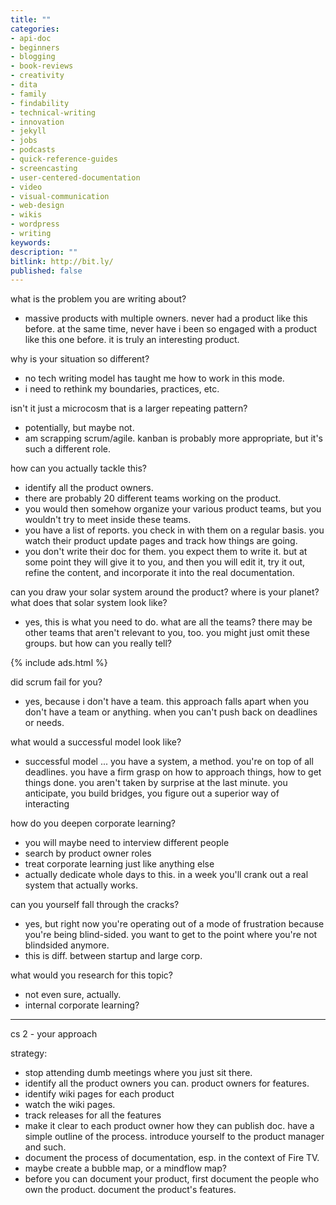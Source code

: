 ```yaml
---
title: ""
categories:
- api-doc
- beginners
- blogging
- book-reviews
- creativity
- dita
- family
- findability
- technical-writing
- innovation
- jekyll
- jobs
- podcasts
- quick-reference-guides
- screencasting
- user-centered-documentation
- video
- visual-communication
- web-design
- wikis
- wordpress
- writing
keywords:
description: ""
bitlink: http://bit.ly/
published: false
---
```


what is the problem you are writing about?
- massive products with multiple owners. never had a product like this before. at the same time, never have i been so engaged with a product like this one before. it is truly an interesting product.

why is your situation so different?
- no tech writing model has taught me how to work in this mode.
- i need to rethink my boundaries, practices, etc.

isn't it just a microcosm that is a larger repeating pattern?
- potentially, but maybe not.
- am scrapping scrum/agile. kanban is probably more appropriate, but it's such a different role.

how can you actually tackle this?
- identify all the product owners.
- there are probably 20 different teams working on the product.
- you would then somehow organize your various product teams, but you wouldn't try to meet inside these teams.
- you have a list of reports. you check in with them on a regular basis. you watch their product update pages and track how things are going.
- you don't write their doc for them. you expect them to write it. but at some point they will give it to you, and then you will edit it, try it out, refine the content, and incorporate it into the real documentation.

can you draw your solar system around the product? where is your planet? what does that solar system look like?
- yes, this is what you need to do. what are all the teams? there may be other teams that aren't relevant to you, too. you might just omit these groups. but how can you really tell?

{% include ads.html %}

did scrum fail for you?
- yes, because i don't have a team. this approach falls apart when you don't have a team or anything. when you can't push back on deadlines or needs.

what would a successful model look like?
- successful model ... you have a system, a method. you're on top of all deadlines. you have a firm grasp on how to approach things, how to get things done. you aren't taken by surprise at the last minute. you anticipate, you build bridges, you figure out a superior way of interacting

how do you deepen corporate learning?
- you will maybe need to interview different people
- search by product owner roles
- treat corporate learning just like anything else
- actually dedicate whole days to this. in a week you'll crank out a real system that actually works.

can you yourself fall through the cracks?
- yes, but right now you're operating out of a mode of frustration because you're being blind-sided. you want to get to the point where you're not blindsided anymore.
- this is diff. between startup and large corp.

what would you research for this topic?
- not even sure, actually.
- internal corporate learning?


-----------------
cs 2 - your approach

strategy:
- stop attending dumb meetings where you just sit there.
- identify all the product owners you can. product owners for features.
- identify wiki pages for each product
- watch the wiki pages.
- track releases for all the features
- make it clear to each product owner how they can publish doc. have a simple outline of the process. introduce yourself to the product manager and such.
- document the process of documentation, esp. in the context of Fire TV.
- maybe create a bubble map, or a mindflow map?
- before you can document your product, first document the people who own the product. document the product's features.
